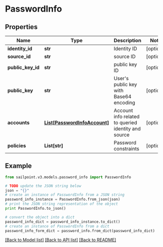 # PasswordInfo


## Properties

Name | Type | Description | Notes
------------ | ------------- | ------------- | -------------
**identity_id** | **str** | Identity ID | [optional] 
**source_id** | **str** | source ID | [optional] 
**public_key_id** | **str** | public key ID | [optional] 
**public_key** | **str** | User&#39;s public key with Base64 encoding | [optional] 
**accounts** | [**List[PasswordInfoAccount]**](PasswordInfoAccount.md) | Account info related to queried identity and source | [optional] 
**policies** | **List[str]** | Password constraints | [optional] 

## Example

```python
from sailpoint.v3.models.password_info import PasswordInfo

# TODO update the JSON string below
json = "{}"
# create an instance of PasswordInfo from a JSON string
password_info_instance = PasswordInfo.from_json(json)
# print the JSON string representation of the object
print PasswordInfo.to_json()

# convert the object into a dict
password_info_dict = password_info_instance.to_dict()
# create an instance of PasswordInfo from a dict
password_info_form_dict = password_info.from_dict(password_info_dict)
```
[[Back to Model list]](../README.md#documentation-for-models) [[Back to API list]](../README.md#documentation-for-api-endpoints) [[Back to README]](../README.md)


